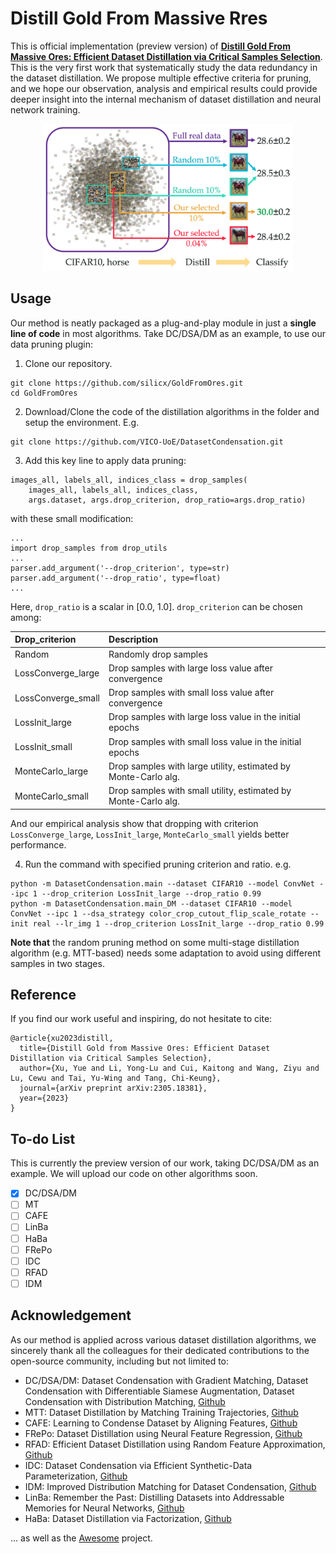 # Distill Gold From Massive Rres

This is official implementation (preview version) of [**Distill Gold From Massive Ores: Efficient Dataset Distillation via Critical Samples Selection**](https://arxiv.org/abs/2305.18381). This is the very first work that systematically study the data redundancy in the dataset distillation. We propose multiple effective criteria for pruning, and we hope our observation, analysis and empirical results could provide deeper insight into the internal mechanism of dataset distillation and neural network training.

<p align="center"><img src='method.png' width=400></p>

## Usage

Our method is neatly packaged as a plug-and-play module in just a **single line of code** in most algorithms.
Take DC/DSA/DM as an example, to use our data pruning plugin:

1. Clone our repository.
```
git clone https://github.com/silicx/GoldFromOres.git
cd GoldFromOres
```

2. Download/Clone the code of the distillation algorithms in the folder and setup the environment. E.g.
```
git clone https://github.com/VICO-UoE/DatasetCondensation.git
```

3. Add this key line to apply data pruning:
```
images_all, labels_all, indices_class = drop_samples(
    images_all, labels_all, indices_class, 
    args.dataset, args.drop_criterion, drop_ratio=args.drop_ratio)
```
with these small modification:
```
...
import drop_samples from drop_utils
...
parser.add_argument('--drop_criterion', type=str)
parser.add_argument('--drop_ratio', type=float)
...
```
Here, `drop_ratio` is a scalar in [0.0, 1.0].
`drop_criterion` can be chosen among:

| Drop_criterion | Description |
| :-  | :- |
| Random             | Randomly drop samples |
| LossConverge_large | Drop samples with large loss value after convergence |
| LossConverge_small | Drop samples with small loss value after convergence |
| LossInit_large     | Drop samples with large loss value in the initial epochs |
| LossInit_small     | Drop samples with small loss value in the initial epochs |
| MonteCarlo_large   | Drop samples with large utility, estimated by Monte-Carlo alg. |
| MonteCarlo_small   | Drop samples with small utility, estimated by Monte-Carlo alg. |

And our empirical analysis show that dropping with criterion `LossConverge_large`, `LossInit_large`, `MonteCarlo_small` yields better performance.


4. Run the command with specified pruning criterion and ratio. e.g.
```
python -m DatasetCondensation.main --dataset CIFAR10 --model ConvNet --ipc 1 --drop_criterion LossInit_large --drop_ratio 0.99
python -m DatasetCondensation.main_DM --dataset CIFAR10 --model ConvNet --ipc 1 --dsa_strategy color_crop_cutout_flip_scale_rotate --init real --lr_img 1 --drop_criterion LossInit_large --drop_ratio 0.99
```



**Note that** the random pruning method on some multi-stage distillation algorithm (e.g. MTT-based) needs some adaptation to avoid using different samples in two stages.



## Reference

If you find our work useful and inspiring, do not hesitate to cite:
```
@article{xu2023distill,
  title={Distill Gold from Massive Ores: Efficient Dataset Distillation via Critical Samples Selection},
  author={Xu, Yue and Li, Yong-Lu and Cui, Kaitong and Wang, Ziyu and Lu, Cewu and Tai, Yu-Wing and Tang, Chi-Keung},
  journal={arXiv preprint arXiv:2305.18381},
  year={2023}
}
```

## To-do List

This is currently the preview version of our work, taking DC/DSA/DM as an example. We will upload our code on other algorithms soon.

- [x] DC/DSA/DM
- [ ] MT
- [ ] CAFE
- [ ] LinBa
- [ ] HaBa
- [ ] FRePo
- [ ] IDC
- [ ] RFAD
- [ ] IDM

## Acknowledgement
As our method is applied across various dataset distillation algorithms, we sincerely thank all the colleagues for their dedicated contributions to the open-source community, including but not limited to:

- DC/DSA/DM: Dataset Condensation with Gradient Matching, Dataset Condensation with Differentiable Siamese Augmentation, Dataset Condensation with Distribution Matching, [Github](https://github.com/VICO-UoE/DatasetCondensation/)
- MTT: Dataset Distillation by Matching Training Trajectories, [Github](https://github.com/GeorgeCazenavette/mtt-distillation)
- CAFE: Learning to Condense Dataset by Aligning Features, [Github](https://github.com/kaiwang960112/cafe)
- FRePo: Dataset Distillation using Neural Feature Regression, [Github](https://github.com/yongchao97/FRePo)
- RFAD: Efficient Dataset Distillation using Random Feature Approximation, [Github](https://github.com/yolky/RFAD)
- IDC: Dataset Condensation via Efficient Synthetic-Data Parameterization, [Github](https://github.com/snu-mllab/efficient-dataset-condensation)
- IDM: Improved Distribution Matching for Dataset Condensation, [Github](https://github.com/uitrbn/IDM)
- LinBa: Remember the Past: Distilling Datasets into Addressable Memories for Neural Networks, [Github](https://github.com/princetonvisualai/RememberThePast-DatasetDistillation)
- HaBa: Dataset Distillation via Factorization, [Github](https://github.com/Huage001/DatasetFactorization)

... as well as the [Awesome](https://github.com/Guang000/Awesome-Dataset-Distillation) project.